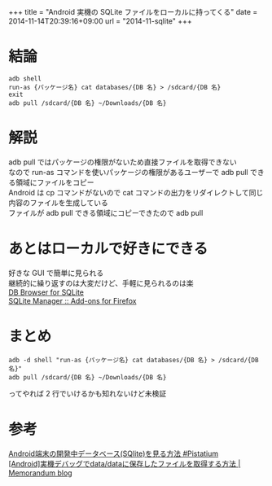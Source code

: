+++
title = "Android 実機の SQLite ファイルをローカルに持ってくる"
date = 2014-11-14T20:39:16+09:00
url = "2014-11-sqlite"
+++

結論
====
```
adb shell
run-as {パッケージ名} cat databases/{DB 名} > /sdcard/{DB 名}
exit
adb pull /sdcard/{DB 名} ~/Downloads/{DB 名}
```

解説
====
adb pull ではパッケージの権限がないため直接ファイルを取得できない  
なので run-as コマンドを使いパッケージの権限があるユーザーで adb pull できる領域にファイルをコピー  
Android は cp コマンドがないので cat コマンドの出力をリダイレクトして同じ内容のファイルを生成している  
ファイルが adb pull できる領域にコピーできたので adb pull

あとはローカルで好きにできる
====
好きな GUI で簡単に見られる  
継続的に繰り返すのは大変だけど、手軽に見られるのは楽  
[DB Browser for SQLite](http://sqlitebrowser.org/)  
[SQLite Manager :: Add-ons for Firefox](https://addons.mozilla.org/ja/firefox/addon/sqlite-manager/)

まとめ
====
```
adb -d shell "run-as {パッケージ名} cat databases/{DB 名} > /sdcard/{DB 名}"
adb pull /sdcard/{DB 名} ~/Downloads/{DB 名}
```
ってやれば 2 行でいけるかも知れないけど未検証  

参考
====
[Android端末の開発中データベース(SQlite)を見る方法 #Pistatium](http://kimihiro-n.appspot.com/show/275003)  
[[Android]実機デバッグでdata/dataに保存したファイルを取得する方法 | Memorandum blog](http://to-developer.com/blog/?p=1111)
